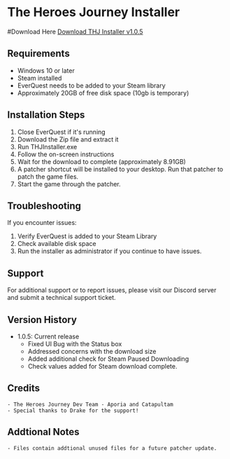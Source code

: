 # The Heroes Journey Installer

#Download Here
[Download THJ Installer v1.0.5](https://github.com/The-Heroes-Journey-EQEMU/thj-launcher/releases/download/v1.0.5/THJInstaller-1.0.5.zip)

## Requirements

- Windows 10 or later
- Steam installed
- EverQuest needs to be added to your Steam library
- Approximately 20GB of free disk space (10gb is temporary)

## Installation Steps

1. Close EverQuest if it's running
2. Download the Zip file and extract it
2. Run THJInstaller.exe
3. Follow the on-screen instructions
4. Wait for the download to complete (approximately 8.91GB)
5. A patcher shortcut will be installed to your desktop. Run that patcher to patch the game files.
6. Start the game through the patcher.

## Troubleshooting

If you encounter issues:

1. Verify EverQuest is added to your Steam Library
2. Check available disk space
3. Run the installer as administrator if you continue to have issues.

## Support

For additional support or to report issues, please visit our Discord server and submit a technical support ticket.

## Version History

- 1.0.5: Current release
    - Fixed UI Bug with the Status box
    - Addressed concerns with the download size
    - Added additional check for Steam Paused Downloading
    - Check values added for Steam download complete.

## Credits

    - The Heroes Journey Dev Team - Aporia and Catapultam
    - Special thanks to Drake for the support!

## Addtional Notes

    - Files contain addtional unused files for a future patcher update.
